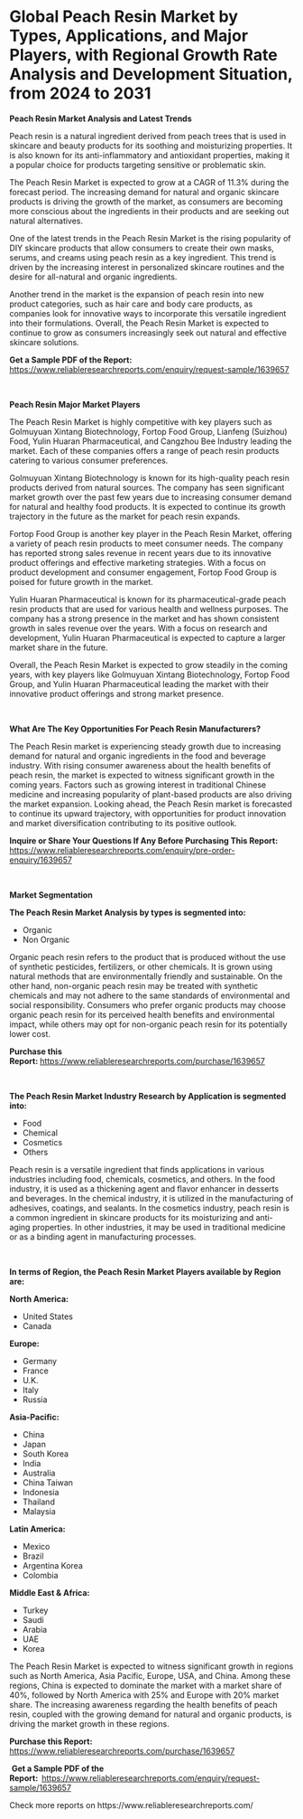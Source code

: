 <p><h1>Global Peach Resin Market by Types, Applications, and Major Players, with Regional Growth Rate Analysis and Development Situation, from 2024 to 2031</h1></p><p><strong>Peach Resin Market Analysis and Latest Trends</strong></p>
<p><p>Peach resin is a natural ingredient derived from peach trees that is used in skincare and beauty products for its soothing and moisturizing properties. It is also known for its anti-inflammatory and antioxidant properties, making it a popular choice for products targeting sensitive or problematic skin.</p><p>The Peach Resin Market is expected to grow at a CAGR of 11.3% during the forecast period. The increasing demand for natural and organic skincare products is driving the growth of the market, as consumers are becoming more conscious about the ingredients in their products and are seeking out natural alternatives.</p><p>One of the latest trends in the Peach Resin Market is the rising popularity of DIY skincare products that allow consumers to create their own masks, serums, and creams using peach resin as a key ingredient. This trend is driven by the increasing interest in personalized skincare routines and the desire for all-natural and organic ingredients.</p><p>Another trend in the market is the expansion of peach resin into new product categories, such as hair care and body care products, as companies look for innovative ways to incorporate this versatile ingredient into their formulations. Overall, the Peach Resin Market is expected to continue to grow as consumers increasingly seek out natural and effective skincare solutions.</p></p>
<p><strong>Get a Sample PDF of the Report:&nbsp;</strong> <a href="https://www.reliableresearchreports.com/enquiry/request-sample/1639657">https://www.reliableresearchreports.com/enquiry/request-sample/1639657</a></p>
<p>&nbsp;</p>
<p><strong>Peach Resin Major Market Players</strong></p>
<p><p>The Peach Resin Market is highly competitive with key players such as Golmuyuan Xintang Biotechnology, Fortop Food Group, Lianfeng (Suizhou) Food, Yulin Huaran Pharmaceutical, and Cangzhou Bee Industry leading the market. Each of these companies offers a range of peach resin products catering to various consumer preferences.</p><p>Golmuyuan Xintang Biotechnology is known for its high-quality peach resin products derived from natural sources. The company has seen significant market growth over the past few years due to increasing consumer demand for natural and healthy food products. It is expected to continue its growth trajectory in the future as the market for peach resin expands.</p><p>Fortop Food Group is another key player in the Peach Resin Market, offering a variety of peach resin products to meet consumer needs. The company has reported strong sales revenue in recent years due to its innovative product offerings and effective marketing strategies. With a focus on product development and consumer engagement, Fortop Food Group is poised for future growth in the market.</p><p>Yulin Huaran Pharmaceutical is known for its pharmaceutical-grade peach resin products that are used for various health and wellness purposes. The company has a strong presence in the market and has shown consistent growth in sales revenue over the years. With a focus on research and development, Yulin Huaran Pharmaceutical is expected to capture a larger market share in the future.</p><p>Overall, the Peach Resin Market is expected to grow steadily in the coming years, with key players like Golmuyuan Xintang Biotechnology, Fortop Food Group, and Yulin Huaran Pharmaceutical leading the market with their innovative product offerings and strong market presence.</p></p>
<p>&nbsp;</p>
<p><strong>What Are The Key Opportunities For Peach Resin Manufacturers?</strong></p>
<p><p>The Peach Resin market is experiencing steady growth due to increasing demand for natural and organic ingredients in the food and beverage industry. With rising consumer awareness about the health benefits of peach resin, the market is expected to witness significant growth in the coming years. Factors such as growing interest in traditional Chinese medicine and increasing popularity of plant-based products are also driving the market expansion. Looking ahead, the Peach Resin market is forecasted to continue its upward trajectory, with opportunities for product innovation and market diversification contributing to its positive outlook.</p></p>
<p><strong>Inquire or Share Your Questions If Any Before Purchasing This Report:</strong> <a href="https://www.reliableresearchreports.com/enquiry/pre-order-enquiry/1639657">https://www.reliableresearchreports.com/enquiry/pre-order-enquiry/1639657</a></p>
<p>&nbsp;</p>
<p><strong>Market Segmentation</strong></p>
<p><strong>The Peach Resin Market Analysis by types is segmented into:</strong></p>
<p><ul><li>Organic</li><li>Non Organic</li></ul></p>
<p><p>Organic peach resin refers to the product that is produced without the use of synthetic pesticides, fertilizers, or other chemicals. It is grown using natural methods that are environmentally friendly and sustainable. On the other hand, non-organic peach resin may be treated with synthetic chemicals and may not adhere to the same standards of environmental and social responsibility. Consumers who prefer organic products may choose organic peach resin for its perceived health benefits and environmental impact, while others may opt for non-organic peach resin for its potentially lower cost.</p></p>
<p><strong>Purchase this Report:&nbsp;</strong><a href="https://www.reliableresearchreports.com/purchase/1639657">https://www.reliableresearchreports.com/purchase/1639657</a></p>
<p>&nbsp;</p>
<p><strong>The Peach Resin Market Industry Research by Application is segmented into:</strong></p>
<p><ul><li>Food</li><li>Chemical</li><li>Cosmetics</li><li>Others</li></ul></p>
<p><p>Peach resin is a versatile ingredient that finds applications in various industries including food, chemicals, cosmetics, and others. In the food industry, it is used as a thickening agent and flavor enhancer in desserts and beverages. In the chemical industry, it is utilized in the manufacturing of adhesives, coatings, and sealants. In the cosmetics industry, peach resin is a common ingredient in skincare products for its moisturizing and anti-aging properties. In other industries, it may be used in traditional medicine or as a binding agent in manufacturing processes.</p></p>
<p>&nbsp;</p>
<p><strong>In terms of Region, the Peach Resin Market Players available by Region are:</strong></p>
<p>
    <p> <strong> North America: </strong>
        <ul>
            <li>United States</li>
            <li>Canada</li>
        </ul>
        </p> 
    <p> <strong> Europe: </strong>
        <ul>
            <li>Germany</li>
            <li>France</li>
            <li>U.K.</li>
            <li>Italy</li>
            <li>Russia</li>
        </ul>
        </p> 
    <p> <strong> Asia-Pacific: </strong>
        <ul>
            <li>China</li>
            <li>Japan</li>
            <li>South Korea</li>
            <li>India</li>
            <li>Australia</li>
            <li>China Taiwan</li>
            <li>Indonesia</li>
            <li>Thailand</li>
            <li>Malaysia</li>
        </ul>
        </p> 
    <p> <strong> Latin America: </strong>
        <ul>
            <li>Mexico</li>
            <li>Brazil</li>
            <li>Argentina Korea</li>
            <li>Colombia</li>
        </ul>
        </p> 
    <p> <strong> Middle East & Africa: </strong>
        <ul>
            <li>Turkey</li>
            <li>Saudi</li>
            <li>Arabia</li>
            <li>UAE</li>
            <li>Korea</li>
        </ul>
    </p>
    </p>
<p><p>The Peach Resin Market is expected to witness significant growth in regions such as North America, Asia Pacific, Europe, USA, and China. Among these regions, China is expected to dominate the market with a market share of 40%, followed by North America with 25% and Europe with 20% market share. The increasing awareness regarding the health benefits of peach resin, coupled with the growing demand for natural and organic products, is driving the market growth in these regions.</p></p>
<p><strong>Purchase this Report: </strong><a href="https://www.reliableresearchreports.com/purchase/1639657">https://www.reliableresearchreports.com/purchase/1639657</a></p>
<p>&nbsp;<strong>Get a Sample PDF of the Report:&nbsp;&nbsp;</strong><a href="https://www.reliableresearchreports.com/enquiry/request-sample/1639657">https://www.reliableresearchreports.com/enquiry/request-sample/1639657</a></p>
<p><strong></strong></p>
<p>Check more reports on https://www.reliableresearchreports.com/</p>
